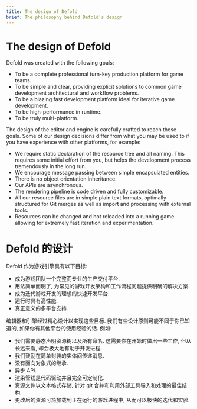 ```yaml
---
title: The design of Defold
brief: The philosophy behind Defold's design
---
```


# The design of Defold

Defold was created with the following goals:

- To be a complete professional turn-key production platform for game teams.
- To be simple and clear, providing explicit solutions to common game development architectural and workflow problems.
- To be a blazing fast development platform ideal for iterative game development.
- To be high-performance in runtime.
- To be truly multi-platform.

The design of the editor and engine is carefully crafted to reach those goals. Some of our design decisions differ from what you may be used to if you have experience with other platforms, for example:

- We require static declaration of the resource tree and all naming. This requires some initial effort from you, but helps the development process tremendously in the long run.
- We encourage message passing between simple encapsulated entities.
- There is no object orientation inheritance.
- Our APIs are asynchronous.
- The rendering pipeline is code driven and fully customizable.
- All our resource files are in simple plain text formats, optimally structured for Git merges as well as import and processing with external tools.
- Resources can be changed and hot reloaded into a running game allowing for extremely fast iteration and experimentation.

# Defold 的设计

Defold 作为游戏引擎具有以下目标:

- 成为游戏团队一个完整而专业的生产交付平台.
- 用法简单而明了, 为常见的游戏开发架构和工作流程问题提供明确的解决方案.
- 成为迭代游戏开发的理想的快速开发平台.
- 运行时具有高性能.
- 真正意义的多平台支持.

编辑器和引擎经过精心设计以实现这些目标. 我们有些设计原则可能不同于你已知道的, 如果你有其他平台的使用经验的话. 例如:

- 我们需要静态声明资源树以及所有命名. 这需要你在开始时做出一些工作, 但从长远来看, 却会极大地有助于开发进程.
- 我们鼓励在简单封装的实体间传递消息.
- 没有面向对象式的继承.
- 异步 API.
- 渲染管线是代码驱动并且完全可定制化.
- 资源文件以文本格式存储, 针对 git 合并和利用外部工具导入和处理的最佳结构.
- 更改后的资源可热加载到正在运行的游戏进程中, 从而可以极快的迭代和实验.
